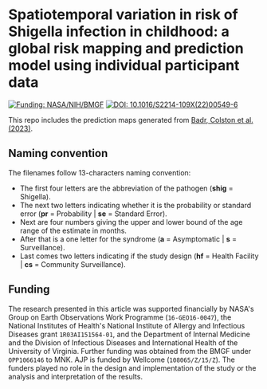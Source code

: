 # Spatiotemporal variation in risk of Shigella infection in childhood: a global risk mapping and prediction model using individual participant data

[![Funding: NASA/NIH/BMGF](https://img.shields.io/badge/Funding-NASA%20GEO%20&%20NIH%20NIAID%20&%20BMGF-blue.svg)](#Funding)
[![DOI: 10.1016/S2214-109X(22)00549-6](https://zenodo.org/badge/DOI/10.1016/S2214-109X(22)00549-6.svg)](https://doi.org/10.1016/S2214-109X(22)00549-6)

This repo includes the prediction maps generated from [Badr, Colston et al. (2023)](https://doi.org/10.1016/S2214-109X(22)00549-6).

## Naming convention
The filenames follow 13-characters naming convention:
- The first four letters are the abbreviation of the pathogen (**shig** = Shigella).
- The next two letters indicating whether it is the probability or standard error (**pr** = Probability | **se** = Standard Error).
- Next are four numbers giving the upper and lower bound of the age range of the estimate in months.
- After that is a one letter for the syndrome (**a** = Asymptomatic | **s** = Surveillance).
- Last comes two letters indicating if the study design (**hf** = Health Facility | **cs** = Community Surveillance).

## Funding
The research presented in this article was supported financially by NASA's Group on Earth Observations Work Programme (`16-GEO16-0047`), the National Institutes of Health's National Institute of Allergy and Infectious Diseases grant `1R03AI151564-01`, and the Department of Internal Medicine and the Division of Infectious Diseases and International Health of the University of Virginia. Further funding was obtained from the BMGF under `OPP1066146` to MNK. AJP is funded by Wellcome (`108065/Z/15/Z`). The funders played no role in the design and implementation of the study or the analysis and interpretation of the results.

